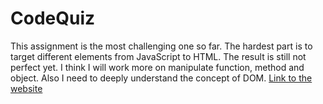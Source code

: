 # CodeQuiz
This assignment is the most challenging one so far. The hardest part is to target different elements from JavaScript to HTML. The result is still not perfect yet. I think I will work more on manipulate function, method and object. Also I need to deeply understand the concept of DOM. [Link to the website](https://lorddominic.github.io/CodeQuiz/)